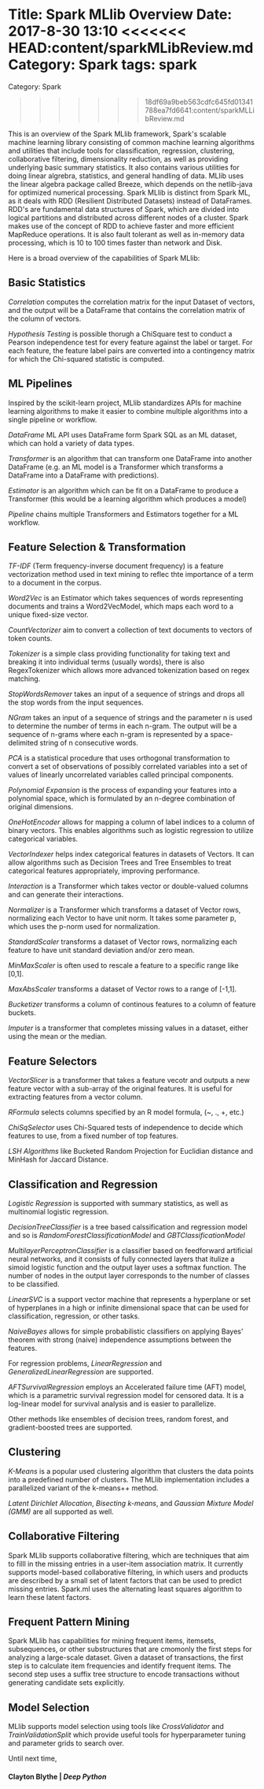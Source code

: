 Title: Spark MLlib Overview
Date: 2017-8-30 13:10
<<<<<<< HEAD:content/sparkMLibReview.md
Category: Spark 
tags: spark
=======
Category: Spark
>>>>>>> 18df69a9beb563cdfc645fd01341788ea7fd6641:content/sparkMLLibReview.md

This is an overview of the Spark MLlib framework, Spark's scalable machine learning library consisting of common machine learning algorithms and utilities that include tools for classification, regression, clustering, collaborative filtering, dimensionality reduction, as well as providing underlying basic summary statistics. It also contains various utilities for doing linear algrebra, statistics, and general handling of data. MLlib uses the linear algebra package called Breeze, which depends on the netlib-java for optimized numerical processing. Spark MLlib is distinct from Spark ML, as it deals with RDD (Resilient Distributed Datasets) instead of DataFrames. RDD's are fundamental data structures of Spark, which are divided into logical partitions and distributed across different nodes of a cluster. Spark makes use of the concept of RDD to achieve faster and more efficient MapReduce operations. It is also fault tolerant as well as in-memory data processing, which is 10 to 100 times faster than network and Disk.

Here is a broad overview of the capabilities of Spark MLlib:

## Basic Statistics
*Correlation* computes the correlation matrix for the input Dataset of vectors, and the output will be a DataFrame that contains the correlation matrix of the column of vectors.

*Hypothesis Testing* is possible thorugh a ChiSquare test to conduct a Pearson independence test for every feature against the label or target. For each feature, the feature label pairs are converted into a contingency matrix for which the Chi-squared statistic is computed.


## ML Pipelines
Inspired by the scikit-learn project, MLlib standardizes APIs for machine learning algorithms to make it easier to combine multiple algorithms into a single pipeline or workflow.

*DataFrame* ML API uses DataFrame form Spark SQL as an ML dataset, which can hold a variety of data types.

*Transformer* is an algorithm that can transform one DataFrame into another DataFrame (e.g. an ML model is a Transformer which transforms a DataFrame into a DataFrame with predictions).

*Estimator* is an algorithm which can be fit on a DataFrame to produce a Transformer (this would be a learning algorithm which produces a model)

*Pipeline* chains multiple Transformers and Estimators together for a ML workflow.

## Feature Selection & Transformation

*TF-IDF* (Term frequency-inverse document frequency) is a feature vectorization method used in text mining to reflec thte importance of a term to a document in the corpus.

*Word2Vec* is an Estimator which takes sequences of words representing documents and trains a Word2VecModel, which maps each word to a unique fixed-size vector.

*CountVectorizer* aim to convert a collection of text documents to vectors of token counts.

*Tokenizer* is a simple class providing functionality for taking text and breaking it into individual terms (usually words), there is also RegexTokenizer which allows more advanced tokenization based on regex matching.

*StopWordsRemover* takes an input of a sequence of strings and drops all the stop words from the input sequences.

*NGram* takes an input of a sequence of strings and the parameter n is used to determine the number of terms in each n-gram. The output will be a sequence of n-grams where each n-gram is represented by a space-delimited string of n consecutive words.

*PCA* is a statistical procedure that uses orthogonal transformation to convert a set of observations of possibly correlated variables into a set of values of linearly uncorrelated variables called principal components.

*Polynomial Expansion* is the process of expanding your features into a polynomial space, which is formulated by an n-degree combination of original dimensions.

*OneHotEncoder* allows for mapping a column of label indices to a column of binary vectors. This enables algorithms such as logistic regression to utilize categorical variables.

*VectorIndexer* helps index categorical features in datasets of Vectors. It can allow algorithms such as Decision Trees and Tree Ensembles to treat categorical features appropriately, improving performance.

*Interaction* is a Transformer which takes vector or double-valued columns and can generate their interactions.

*Normalizer* is a Transformer which transforms a dataset of Vector rows, normalizing each Vector to have unit norm. It takes some parameter p, which uses the p-norm used for normalization.

*StandardScaler* transforms a dataset of Vector rows, normalizing each feature to have unit standard deviation and/or zero mean.

*MinMaxScaler* is often used to rescale a feature to a specific range like [0,1].

*MaxAbsScaler* transforms a dataset of Vector rows to a range of [-1,1].

*Bucketizer* transforms a column of continous features to a column of feature buckets.

*Imputer* is a transformer that completes missing values in a dataset, either using the mean or the median.

## Feature Selectors
*VectorSlicer* is a transformer that takes a feature vecotr and outputs a new feature vector with a sub-array of the original features. It is useful for extracting features from a vector column.

*RFormula* selects columns specified by an R model formula, (~, ., +, etc.)

*ChiSqSelector* uses Chi-Squared tests of independence to decide which features to use, from a fixed number of top features.

*LSH Algorithms* like Bucketed Random Projection for Euclidian distance and MinHash for Jaccard Distance.

## Classification and Regression
*Logistic Regression* is supported with summary statistics, as well as multinomial logistic regression.

*DecisionTreeClassifier* is a tree based calssification and regression model and so is *RandomForestClassificationModel* and *GBTClassificationModel*

*MultilayerPerceptronClassifier* is a classifier based on feedforward artificial neural networks, and it consists of fully connected layers that itulize a simoid logistic function and the output layer uses a softmax function. The number of nodes in the output layer corresponds to the number of classes to be classified.

*LinearSVC* is a support vector machine that represents a hyperplane or set of hyperplanes in a high or infinite dimensional space that can be used for classification, regression, or other tasks.

*NaiveBayes* allows for simple probabilistic classifiers on applying Bayes' theorem with strong (naive) independence assumptions between the features.

For regression problems, *LinearRegression* and *GeneralizedLinearRegression* are supported.

*AFTSurvivalRegression* employs an Accelerated failure time (AFT) model, which is a parametric survival regression model for censored data. It is a log-linear model for survival analysis and is easier to parallelize.

Other methods like ensembles of decision trees, random forest, and gradient-boosted trees are supported.

## Clustering
*K-Means* is a popular used clustering algorithm that clusters the data points into a predefined number of clusters. The MLlib implementation includes a parallelized variant of the k-means++ method.

*Latent Dirichlet Allocation*, *Bisecting k-means*, and *Gaussian Mixture Model (GMM)* are all supported as well.

## Collaborative Filtering
Spark MLlib supports collaborative filtering, which are techniques that aim to filll in the missing entries in a user-item association matrix. It currently supports model-based collaborative filtering, in which users and products are described by a small set of latent factors that can be used to predict missing entries. Spark.ml uses the alternating least squares algorithm to learn these latent factors.

## Frequent Pattern Mining
Spark MLlib has capabilities for mining frequent items, itemsets, subsequences, or other substructures that are cmomonly the first steps for analyzing a large-scale dataset. Given a dataset of transactions, the first step is to calculate item frequencies and identify frequent items. The second step uses a suffix tree structure to encode transactions without generating candidate sets explicitly.

## Model Selection
MLlib supports model selection using tools like *CrossValidator* and *TrainValidationSplit* which provide useful tools for hyperparameter tuning and parameter grids to search over.


Until next time,
#### Clayton Blythe | *Deep Python*


